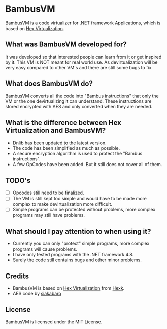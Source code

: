# BambusVM
BambusVM is a code virtualizer for .NET framework Applications, which is based on <a href="https://github.com/hexck/Hex-Virtualization">Hex Virtualization</a>.

## What was BambusVM developed for?
It was developed so that interested people can learn from it or get inspired by it. This VM is NOT meant for real world use. As devirtualization will be very easy compared to other VM's and there are still some bugs to fix.

## What does BambusVM do?
BambusVM converts all the code into "Bambus instructions" that only the VM or the one devirtualizing it can understand. These instructions are stored encrypted with AES and only converted when they are needed.

## What is the difference between Hex Virtualization and BambusVM?
- Dnlib has been updated to the latest version.
- The code has been simplified as much as possible.
- A secure encryption algorithm is used to protect the "Bambus instructions".
- A few OpCodes have been added. But it still does not cover all of them.

## TODO's
- [ ] Opcodes still need to be finalized.
- [ ] The VM is still kept too simple and would have to be made more complex to make devirtualization more difficult.
- [ ] Simple programs can be protected without problems, more complex programs may still have problems.

## What should I pay attention to when using it?
- Currently you can only "protect" simple programs, more complex programs will cause problems.
- I have only tested programs with the .NET framework 4.8. 
- Surely the code still contains bugs and other minor problems.

## Credits

- BambusVM is based on <a href="https://github.com/hexck/Hex-Virtualization">Hex Virtualization</a> from <a href="https://github.com/hexck">Hexk</a>.
- AES code by <a href="https://www.siakabaro.com/how-to-perform-aes-encryption-in-net/">siakabaro</a>

## License
BambusVM is licensed under the MIT License.
